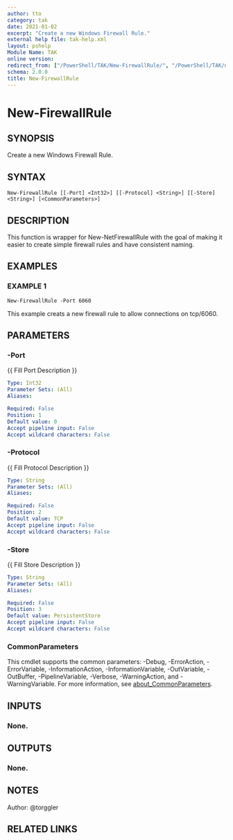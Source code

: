 ```yaml
---
author: tto
category: tak
date: 2021-01-02
excerpt: "Create a new Windows Firewall Rule."
external help file: tak-help.xml
layout: pshelp
Module Name: TAK
online version:
redirect_from: ["/PowerShell/TAK/New-FirewallRule/", "/PowerShell/TAK/new-firewallrule/", "/PowerShell/new-firewallrule/"]
schema: 2.0.0
title: New-FirewallRule
---
```


# New-FirewallRule

## SYNOPSIS
Create a new Windows Firewall Rule.

## SYNTAX

```
New-FirewallRule [[-Port] <Int32>] [[-Protocol] <String>] [[-Store] <String>] [<CommonParameters>]
```

## DESCRIPTION
This function is wrapper for New-NetFirewallRule with the goal of making it easier to create simple firewall rules and have consistent naming.

## EXAMPLES

### EXAMPLE 1
```
New-FirewallRule -Port 6060
```

This example creats a new firewall rule to allow connections on tcp/6060.

## PARAMETERS

### -Port
{{ Fill Port Description }}

```yaml
Type: Int32
Parameter Sets: (All)
Aliases:

Required: False
Position: 1
Default value: 0
Accept pipeline input: False
Accept wildcard characters: False
```

### -Protocol
{{ Fill Protocol Description }}

```yaml
Type: String
Parameter Sets: (All)
Aliases:

Required: False
Position: 2
Default value: TCP
Accept pipeline input: False
Accept wildcard characters: False
```

### -Store
{{ Fill Store Description }}

```yaml
Type: String
Parameter Sets: (All)
Aliases:

Required: False
Position: 3
Default value: PersistentStore
Accept pipeline input: False
Accept wildcard characters: False
```

### CommonParameters
This cmdlet supports the common parameters: -Debug, -ErrorAction, -ErrorVariable, -InformationAction, -InformationVariable, -OutVariable, -OutBuffer, -PipelineVariable, -Verbose, -WarningAction, and -WarningVariable. For more information, see [about_CommonParameters](http://go.microsoft.com/fwlink/?LinkID=113216).

## INPUTS

### None.
## OUTPUTS

### None.
## NOTES
Author: @torggler

## RELATED LINKS
